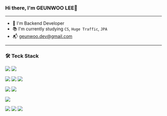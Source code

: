 ### Hi there, I'm GEUNWOO LEE👋
---
- 📌 I'm Backend Developer
- 📚 I'm currently studying `CS`, `Huge Traffic`, `JPA`
- 📬 geunwoo.dev@gmail.com
---
### 🛠 Teck Stack
<img src="https://img.shields.io/badge/JAVA-3884FF?style=flat-square&logo=JAVA&logoColor=white"> <img src="https://img.shields.io/badge/Python-3776AB?style=flat-square&logo=Python&logoColor=white">

<img src="https://img.shields.io/badge/Spring Boot-6DB33F?style=flat-square&logo=Spring Boot&logoColor=white"> <img src="https://img.shields.io/badge/Spring Security-6DB33F?style=flat-square&logo=Spring Security&logoColor=white"> 
<img src="https://img.shields.io/badge/JPA-6DB33F?style=flat-square&logo=Spring&logoColor=white"> 

<img src="https://img.shields.io/badge/MySQL-4479A1?style=flat-square&logo=MySQL&logoColor=white"> <img src="https://img.shields.io/badge/Redis-DC382D?style=flat-square&logo=Redis&logoColor=white">

<img src="https://img.shields.io/badge/GitHub Actions-2088FF?style=flat-square&logo=GitHub Actions&logoColor=white"> 

<img src="https://img.shields.io/badge/Git-F05032?style=flat-square&logo=Git&logoColor=white"> <img src="https://img.shields.io/badge/GitHub-181717?style=flat-square&logo=GitHub&logoColor=white"> 
<img src="https://img.shields.io/badge/GitKraken-179287?style=flat-square&logo=GitKraken&logoColor=white"> 
